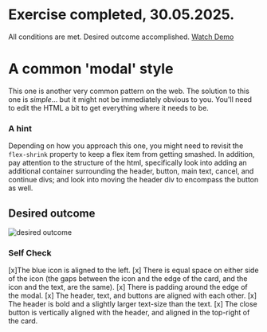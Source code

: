 # Exercise completed, 30.05.2025.
All conditions are met. Desired outcome accomplished.
[Watch Demo](https://dinruz.github.io/css-exercises/foundations/flex/05-flex-modal)

# A common 'modal' style
This one is another very common pattern on the web. The solution to this one is _simple_... but it might not be immediately obvious to you. You'll need to edit the HTML a bit to get everything where it needs to be.

### A hint
Depending on how you approach this one, you might need to revisit the `flex-shrink` property to keep a flex item from getting smashed. In addition, pay attention to the structure of the html, specifically look into adding an additional container surrounding the header, button, main text, cancel, and continue divs; and look into moving the header div to encompass the button as well.

## Desired outcome

![desired outcome](./desired-outcome.png)

### Self Check

[x]The blue icon is aligned to the left.
[x] There is equal space on either side of the icon (the gaps between the icon and the edge of the card, and the icon and the text, are the same).
[x] There is padding around the edge of the modal. 
[x] The header, text, and buttons are aligned with each other.
[x] The header is bold and a slightly larger text-size than the text.
[x] The close button is vertically aligned with the header, and aligned in the top-right of the card.
